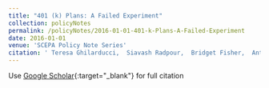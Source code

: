```yaml
---
title: "401 (k) Plans: A Failed Experiment"
collection: policyNotes
permalink: /policyNotes/2016-01-01-401-k-Plans-A-Failed-Experiment
date: 2016-01-01
venue: 'SCEPA Policy Note Series'
citation: ' Teresa Ghilarducci,  Siavash Radpour,  Bridget Fisher,  Anthony Webb, &quot;401 (k) Plans: A Failed Experiment.&quot; SCEPA Policy Note Series, 2016.'
---
```

Use [Google Scholar](https://scholar.google.com/scholar?q=401+(k)+Plans:+A+Failed+Experiment){:target="_blank"} for full citation